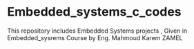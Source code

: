 # Embedded_systems_c_codes
This repository includes Embedded Systems projects , Given in Embedded_sysrems Course  by Eng. Mahmoud Karem ZAMEL
